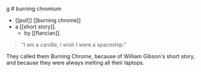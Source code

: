 g # burning chromium

- [[pull]] [[burning chrome]]
- a [[short story]].
  - by [[flancian]].

> "I am a candle, I wish I were a spaceship."

They called them Burning Chrome, because of William Gibson's short story, and because they were always melting all their laptops.



